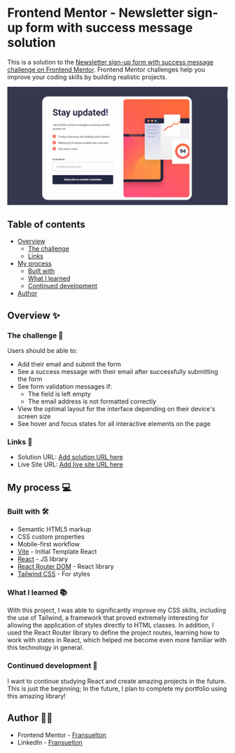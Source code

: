 # Frontend Mentor - Newsletter sign-up form with success message solution

This is a solution to the [Newsletter sign-up form with success message challenge on Frontend Mentor](https://www.frontendmentor.io/challenges/newsletter-signup-form-with-success-message-3FC1AZbNrv). Frontend Mentor challenges help you improve your coding skills by building realistic projects.

![](./src/assets/readme/desktop-design.gif)

## Table of contents

- [Overview](#overview)
  - [The challenge](#the-challenge)
  - [Links](#links)
- [My process](#my-process)
  - [Built with](#built-with)
  - [What I learned](#what-i-learned)
  - [Continued development](#continued-development)
- [Author](#author)

## Overview ✨

### The challenge 🎯

Users should be able to:

- Add their email and submit the form
- See a success message with their email after successfully submitting the form
- See form validation messages if:
  - The field is left empty
  - The email address is not formatted correctly
- View the optimal layout for the interface depending on their device's screen size
- See hover and focus states for all interactive elements on the page

### Links 🔗

- Solution URL: [Add solution URL here](https://your-solution-url.com)
- Live Site URL: [Add live site URL here](https://your-live-site-url.com)

## My process 💻

### Built with 🛠️

- Semantic HTML5 markup
- CSS custom properties
- Mobile-first workflow
- [Vite](https://vitejs.dev/) - Initial Template React
- [React](https://pt-br.react.dev/) - JS library
- [React Router DOM](https://nextjs.org/) - React library
- [Tailwind CSS](https://tailwindcss.com/) - For styles

### What I learned 📚

With this project, I was able to significantly improve my CSS skills, including the use of Tailwind, a framework that proved extremely interesting for allowing the application of styles directly to HTML classes. In addition, I used the React Router library to define the project routes, learning how to work with states in React, which helped me become even more familiar with this technology in general.

### Continued development 🚀

I want to continue studying React and create amazing projects in the future. This is just the beginning; In the future, I plan to complete my portfolio using this amazing library!

## Author 🧑‍💻

- Frontend Mentor - [Fransuelton](https://www.frontendmentor.io/profile/Fransuelton)
- LinkedIn - [Fransuelton](https://www.linkedin.com/in/fransuelton/)
